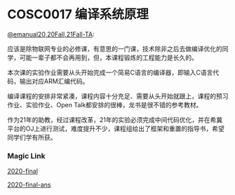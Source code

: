 
# COSC0017 编译系统原理

[@emanual20,20Fall,21Fall-TA](https://github.com/Emanual20):

应该是除物联网专业的必修课，有意思的一门课，技术除非之后去做编译优化的同学，可能一辈子都不会再用到，但，本课程锻炼的工程能力是长久的。

本次课的实验作业需要从头开始完成一个简易C语言的编译器，即输入C语言代码，输出对应ARM汇编代码。

编译课程的安排非常紧凑，课程内容十分充足、需要从头开始就跟上，课程的预习作业、实验作业、Open Talk都安排的很棒，龙书是很不错的参考教材。

作为21年的助教，经过课程改革，21年的实验必须完成中间代码优化，并在希冀平台的OJ上进行测试，难度提升不少，课程组给出了框架和重置的指导书，希望同学们学有所获。

### Magic Link

[2020-final](https://github.com/Emanual20/Emanual20.github.io/tree/main/resources/grade-3/COSC0017/2020.pdf)

[2020-final-ans](https://github.com/Emanual20/Emanual20.github.io/tree/main/resources/grade-3/COSC0017/2020_ans.pdf)
